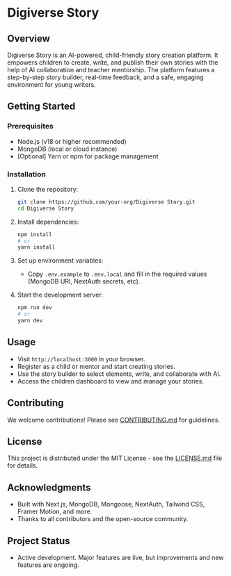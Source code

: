 # Digiverse Story

## Overview

Digiverse Story is an AI-powered, child-friendly story creation platform. It empowers children to create, write, and publish their own stories with the help of AI collaboration and teacher mentorship. The platform features a step-by-step story builder, real-time feedback, and a safe, engaging environment for young writers.

## Getting Started

### Prerequisites

- Node.js (v18 or higher recommended)
- MongoDB (local or cloud instance)
- [Optional] Yarn or npm for package management

### Installation

1. Clone the repository:

   ```bash
   git clone https://github.com/your-org/Digiverse Story.git
   cd Digiverse Story
   ```

2. Install dependencies:

   ```bash
   npm install
   # or
   yarn install
   ```

3. Set up environment variables:
   - Copy `.env.example` to `.env.local` and fill in the required values (MongoDB URI, NextAuth secrets, etc).

4. Start the development server:

   ```bash
   npm run dev
   # or
   yarn dev
   ```

## Usage

- Visit `http://localhost:3000` in your browser.
- Register as a child or mentor and start creating stories.
- Use the story builder to select elements, write, and collaborate with AI.
- Access the children dashboard to view and manage your stories.

## Contributing

We welcome contributions! Please see [CONTRIBUTING.md](link-to-contributing-guide) for guidelines.

## License

This project is distributed under the MIT License - see the [LICENSE.md](link-to-license) file for details.

## Acknowledgments

- Built with Next.js, MongoDB, Mongoose, NextAuth, Tailwind CSS, Framer Motion, and more.
- Thanks to all contributors and the open-source community.

## Project Status

- Active development. Major features are live, but improvements and new features are ongoing.

